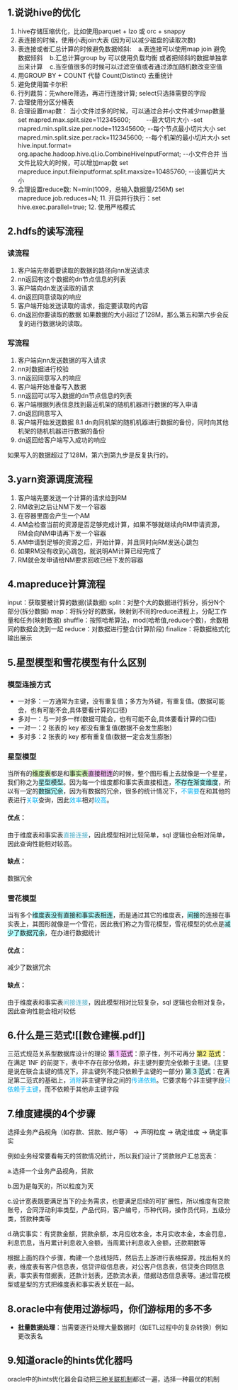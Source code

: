 ## 1.说说hive的优化
1. hive存储压缩优化，比如使用parquet + lzo 或 orc + snappy
2. 表连接的时候，使用小表join大表 (因为可以减少磁盘的读取次数)
3. 表连接或者汇总计算的时候避免数据倾斜:
	   a.表连接可以使用map join 避免数据倾斜
	   b.汇总计算group by 可以使用负载均衡
	或者把倾斜的数据单独拿出来计算
	   c.当空值很多的时候可以过滤空值或者通过添加随机数改变空值
4. 用GROUP BY + COUNT 代替 Count(Distinct) 去重统计
5. 避免使用笛卡尔积
6. 行列裁剪：先where筛选，再进行连接计算; select只选择需要的字段
7. 合理使用分区分桶表
8. 合理设置map数：
	当小文件过多的时候，可以通过合并小文件减少map数量
	set mapred.max.split.size=112345600;        
	--最大切片大小
	-set mapred.min.split.size.per.node=112345600;
	--每个节点最小切片大小
	set mapred.min.split.size.per.rack=112345600; 
	--每个机架的最小切片大小
	set hive.input.format= org.apache.hadoop.hive.ql.io.CombineHiveInputFormat;
	--小文件合并
	当文件比较大的时候，可以增加map数
	set mapreduce.input.fileinputformat.split.maxsize=10485760; --设置切片大小
9. 合理设置reduce数:
	N=min(1009，总输入数据量/256M)
	set mapreduce.job.reduces=N;
11. 开启并行执行：set hive.exec.parallel=true;
12. 使用严格模式
## 2.hdfs的读写流程
### 读流程
1. 客户端先带着要读取的数据的路径向nn发送请求
2. nn返回有这个数据的dn节点信息的列表
3. 客户端向dn发送读取的请求
4. dn返回同意读取的响应
5. 客户端开始发送读取的请求，指定要读取的内容
6. dn返回你要读取的数据
如果数据的大小超过了128M，那么第五和第六步会反复的进行数据块的读取。
### 写流程
1. 客户端向nn发送数据的写入请求
2. nn对数据进行校验
3. nn返回同意写入的响应
4. 客户端开始准备写入数据
5. nn返回可以写入数据的dn节点信息的列表
6. 客户端根据列表信息找到最近机架的随机机器进行数据的写入申请
7. dn返回同意写入
8. 客户端开始发送数据
	8.1 dn向同机架的随机机器进行数据的备份，同时向其他机架的随机机器进行数据的备份
9. dn返回给客户端写入成功的响应

如果写入的数据超过了128M，第六到第九步是反复执行的。
## 3.yarn资源调度流程
1. 客户端先要发送一个计算的请求给到RM
2. RM收到之后让NM下发一个容器
3. 在容器里面会产生一个AM
4. AM会检查当前的资源是否足够完成计算，如果不够就继续向RM申请资源，RM会向NM申请再下发一个容器
5. AM申请到足够的资源之后，开始计算，并且同时向RM发送心跳包
6. 如果RM没有收到心跳包，就说明AM计算已经完成了
7. RM就会发申请给NM要求回收已经下发的容器
## 4.mapreduce计算流程
input：获取要被计算的数据(读数据)
split：对整个大的数据进行拆分，拆分N个部分(拆分数据)
map：将拆分好的数据，映射到不同的reduce进程上，分配工作量和任务(映射数据)
shuffle：按照哈希算法，mod(哈希值,reduce个数)，余数相同的数据会洗到一起
reduce：对数据进行整合(计算阶段)
finalize：将数据格式化输出展示
## 5.星型模型和雪花模型有什么区别
### 模型连接方式
- 一对多：一方通常为主键，没有重复值；多方为外键，有重复值。(数据可能会，也有可能不会,具体要看计算的口径)
- 多对一：与一对多一样(数据可能会，也有可能不会,具体要看计算的口径)
- 一对一：2 张表的 key 都没有重复值(数据不会发生膨胀)
- 多对多：2 张表的 key 都有重复值(数据一定会发生膨胀)
### 星型模型
当所有的<span style="background:#d3f8b6">维度表</span>都是和<span style="background:#d3f8b6">事实表</span><span style="background:#fdbfff">直接相连</span>的时候，整个图形看上去就像是一个星星，我们称之为<span style="background:#b1ffff">星型模型</span>。因为每一个维度都和事实表直接相连，<span style="background:#b1ffff">不存在渐变维度</span>，所以有一定的<span style="background:#b1ffff">数据冗余</span>，因为有数据的冗余，很多的统计情况下，<font color="#00b0f0">不需要</font>在和其他的表进行<font color="#00b0f0">关联</font>查询，因此<font color="#00b0f0">效率</font>相对<font color="#00b0f0">较高</font>。
#### 优点：
由于维度表和事实表<font color="#4bacc6">直接</font><font color="#4bacc6">连接</font>，因此模型相对比较简单，sql 逻辑也会相对简单，因此查询性能相对较高。
#### 缺点：
数据冗余
### 雪花模型
当有多个<span style="background:#b1ffff">维度表没有直接和事实表相连</span>，而是通过其它的维度表，<span style="background:#b1ffff">间接</span>的连接在事实表上，其图形就像是一个雪花，因此我们称之为雪花模型，雪花模型的优点是<span style="background:#b1ffff">减少了数据冗余</span>，在办进行数据统计
#### 优点：
减少了数据冗余
#### 缺点：
由于维度表和事实表<font color="#4bacc6">间接连接</font>，因此模型相对比较复杂，sql 逻辑也会相对复杂，因此查询性能会相对较低
## 6.什么是三范式![[数仓建模.pdf]]
三范式规范关系型数据库设计的理论
<span style="background:#fdbfff">第 1 范式</span>：原子性，列不可再分
<span style="background:#fff88f">第2 范式</span>：在满足 1NF 的前提下，表中不存在部分依赖，非主键列要完全依赖于主键。(主要是说在联合主键的情况下，非主键列不能只依赖于主键的一部分)
<span style="background:rgba(173, 239, 239, 0.55)">第 3 范式</span>：在满足第二范式的基础上，<font color="#00b0f0">消除</font>非主键字段之间的<font color="#00b0f0">传递依赖</font>。它要求每个非主键字段<font color="#00b0f0">只依赖于主键</font>，而不依赖于其他非主键字段
## 7.维度建模的4个步骤
选择业务产品视角（如存款、贷款、账户等） → 声明粒度 → 确定维度 → 确定事实

例如业务经常要看每天的贷款情况统计，所以我们设计了贷款账户汇总宽表：

a.选择一个业务产品视角，贷款

b.因为是每天的，所以粒度为天

c.设计宽表既要满足当下的业务需求，也要满足后续的可扩展性，所以维度有贷款账号，合同浮动利率类型，产品代码，客户编号，币种代码，操作员代码，五级分类，贷款种类等

d.确实事实：有贷款金额，贷款余额，本月应收本金，本月实收本金，本金罚息，利息罚息，当月累计利息收入金额，当周累计利息收入金额，还款期数等

根据上面的四个步骤，构建一个总线矩阵，然后去上游进行表格探源，找出相关的表，维度表有客户信息表，信贷评级信息表，对公客户信息表，信贷类合同信息表，事实表有借据表，还款计划表，还款流水表，借据动态信息表等。通过雪花模型或星型的方式把维度表和事实表关联在一起。
## 8.oracle中有使用过游标吗，你们游标用的多不多
- **批量数据处理**：当需要逐行处理大量数据时（如ETL过程中的复杂转换）例如更改表名
## 9.知道oracle的hints优化器吗
oracle中的hints优化器会自动把[三种关联机制](obsidian://open?vault=LIUXIAOXIN&file=%E7%B3%BB%E7%BB%9F%E4%BC%98%E5%8C%96%2Fhints%E4%BC%98%E5%8C%96%E5%99%A8)都试一遍，选择一种最优的机制